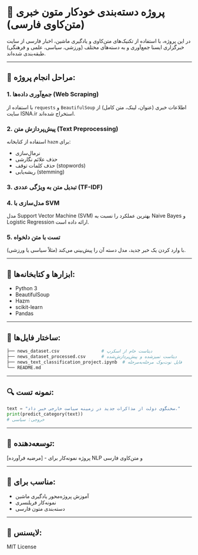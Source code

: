 
# 📰 پروژه دسته‌بندی خودکار متون خبری (متن‌کاوی فارسی)

در این پروژه، با استفاده از تکنیک‌های متن‌کاوی و یادگیری ماشین، اخبار فارسی از سایت خبرگزاری ایسنا جمع‌آوری و به دسته‌های مختلف (ورزشی، سیاسی، علمی و فرهنگی) طبقه‌بندی شده‌اند.

---

## 📌 مراحل انجام پروژه:

### 1. جمع‌آوری داده‌ها (Web Scraping)
با استفاده از `requests` و `BeautifulSoup` اطلاعات خبری (عنوان، لینک، متن کامل) از سایت ISNA.ir استخراج شده‌اند.

### 2. پیش‌پردازش متن (Text Preprocessing)
استفاده از کتابخانه `hazm` برای:
- نرمال‌سازی
- حذف علائم نگارشی
- حذف کلمات توقف (stopwords)
- ریشه‌یابی (stemming)

### 3. تبدیل متن به ویژگی عددی (TF-IDF)

### 4. مدل‌سازی با SVM
مدل Support Vector Machine (SVM) بهترین عملکرد را نسبت به Naive Bayes و Logistic Regression ارائه داده است.

### 5. تست با متن دلخواه
با وارد کردن یک خبر جدید، مدل دسته آن را پیش‌بینی می‌کند (مثلاً سیاسی یا ورزشی).

---

## 🧪 ابزارها و کتابخانه‌ها:
- Python 3
- BeautifulSoup
- Hazm
- scikit-learn
- Pandas

---

## 📁 ساختار فایل‌ها:
```bash
├── news_dataset.csv                # دیتاست خام از اسکرپ
├── news_dataset_processed.csv      # دیتاست تمیزشده و پیش‌پردازش‌شده
├── news_text_classification_project.ipynb  # فایل نوت‌بوک مرحله‌به‌مرحله
└── README.md
```

---

## 🔍 نمونه تست:
```python
text = "سخنگوی دولت از مذاکرات جدید در زمینه سیاست خارجی خبر داد."
print(predict_category(text))
# خروجی: سیاسی
```

---

## 👤 توسعه‌دهنده:
[مرضیه فرآورده] - پروژه نمونه‌کار برای NLP و متن‌کاوی فارسی

---

## 📌 مناسب برای:
- آموزش پروژه‌محور یادگیری ماشین
- نمونه‌کار فریلنسری
- دسته‌بندی متون فارسی

---

## 📎 لایسنس:
MIT License
